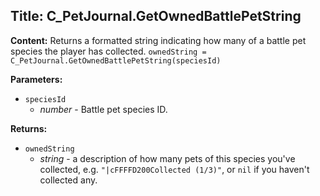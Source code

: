 ## Title: C_PetJournal.GetOwnedBattlePetString

**Content:**
Returns a formatted string indicating how many of a battle pet species the player has collected.
`ownedString = C_PetJournal.GetOwnedBattlePetString(speciesId)`

**Parameters:**
- `speciesId`
  - *number* - Battle pet species ID.

**Returns:**
- `ownedString`
  - *string* - a description of how many pets of this species you've collected, e.g. `"|cFFFFD200Collected (1/3)"`, or `nil` if you haven't collected any.